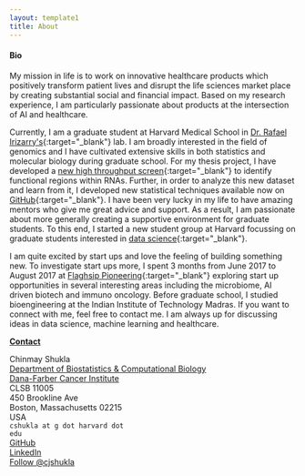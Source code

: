 ```yaml
---
layout: template1
title: About
---
```


<!-- Global site tag (gtag.js) - Google Analytics -->
<script async src="https://www.googletagmanager.com/gtag/js?id=UA-111431367-2"></script>
<script>
  window.dataLayer = window.dataLayer || [];
  function gtag(){dataLayer.push(arguments);}
  gtag('js', new Date());

  gtag('config', 'UA-111431367-2');
</script>

#### Bio

My mission in life is to work on innovative healthcare products which positively transform patient lives and disrupt the life sciences market place by creating substantial social and financial impact. Based on my research experience, I am particularly passionate about products at the intersection of AI and healthcare.

Currently, I am a graduate student at Harvard Medical School in [Dr. Rafael Irizarry's](http://rafalab.github.io){:target="_blank"} lab. I am broadly interested in the field of genomics and I have cultivated extensive skills in both statistics and molecular biology during graduate school. For my thesis project, I have developed a [new high throughput screen](https://www.biorxiv.org/content/early/2017/09/15/189654){:target="_blank"} to identify functional regions within RNAs. Further, in order to analyze this new dataset and learn from it, I developed new statistical techniques available now on [GitHub](https://github.com/cshukla/oligoGames){:target="_blank"}. I have been very lucky in my life to have amazing mentors who give me great advice and support. As a result, I am passionate about more generally creating a supportive environment for graduate students. To this end, I started a new student group at Harvard focussing on graduate students interested in [data science](http://www.harvardbigdata.com){:target="_blank"}.

I am quite excited by start ups and love the feeling of building something new. To investigate start ups more, I spent 3 months from June 2017 to August 2017 at [Flaghsip Pioneering](http://flagshippioneering.com){:target="_blank"} exploring start up opportunities in several interesting areas including the microbiome, AI driven biotech and immuno oncology. Before graduate school, I studied bioengineering at the Indian Institute of Technology Madras. If you want to connect with me, feel free to contact me. I am always up for discussing ideas in data science, machine learning and healthcare.

<u>**Contact**</u>

Chinmay Shukla<br/>
<a href="http://bcb.dfci.harvard.edu" target="_blank">Department of Biostatistics &amp; Computational Biology</a><br/>
<a href="http://www.dana-farber.org" target="_blank">Dana-Farber Cancer Institute</a><br/>
CLSB 11005<br/>
450 Brookline Ave<br/>
Boston, Massachusetts 02215<br/>
USA<br/>
<code>cshukla at g dot harvard dot edu</code><br/>
<a href="https://github.com/cshukla" target="_blank">GitHub</a><br/>
<a href="https://linkedin.com/in/shuklachinmay" target="_blank">LinkedIn</a><br/>
<a href="https://twitter.com/cjshukla" class="twitter-follow-button" data-show-count="false" data-size="large" data-show-screen-name="true">Follow @cjshukla</a>
<script>!function(d,s,id){var js,fjs=d.getElementsByTagName(s)[0],p=/^http:/.test(d.location)?'http':'https';if(!d.getElementById(id)){js=d.createElement(s);js.id=id;js.src=p+'://platform.twitter.com/widgets.js';fjs.parentNode.insertBefore(js,fjs);}}(document, 'script', 'twitter-wjs');</script><br/>